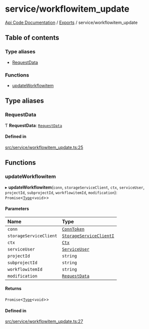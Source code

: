 # service/workflowitem\_update
 
[Api Code Documentation](../README.md) / [Exports](../modules.md) / service/workflowitem\_update

## Table of contents

### Type aliases

- [RequestData](service_workflowitem_update.md#requestdata)

### Functions

- [updateWorkflowitem](service_workflowitem_update.md#updateworkflowitem)

## Type aliases

### RequestData

Ƭ **RequestData**: [`RequestData`](../interfaces/service_domain_workflow_workflowitem_update.RequestData.md)

#### Defined in

[src/service/workflowitem_update.ts:25](https://github.com/openkfw/TruBudget/blob/b9aaff0/api/src/service/workflowitem_update.ts#L25)

## Functions

### updateWorkflowitem

▸ **updateWorkflowitem**(`conn`, `storageServiceClient`, `ctx`, `serviceUser`, `projectId`, `subprojectId`, `workflowitemId`, `modification`): `Promise`<[`Type`](result.md#type)<`void`\>\>

#### Parameters

| Name | Type |
| :------ | :------ |
| `conn` | [`ConnToken`](service_conn.md#conntoken) |
| `storageServiceClient` | [`StorageServiceClientI`](../interfaces/service_Client_storage_service_h.StorageServiceClientI.md) |
| `ctx` | [`Ctx`](../interfaces/lib_ctx.Ctx.md) |
| `serviceUser` | [`ServiceUser`](../interfaces/service_domain_organization_service_user.ServiceUser.md) |
| `projectId` | `string` |
| `subprojectId` | `string` |
| `workflowitemId` | `string` |
| `modification` | [`RequestData`](../interfaces/service_domain_workflow_workflowitem_update.RequestData.md) |

#### Returns

`Promise`<[`Type`](result.md#type)<`void`\>\>

#### Defined in

[src/service/workflowitem_update.ts:27](https://github.com/openkfw/TruBudget/blob/b9aaff0/api/src/service/workflowitem_update.ts#L27)
